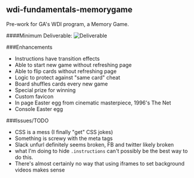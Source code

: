 ## wdi-fundamentals-memorygame

Pre-work for GA's WDI program, a Memory Game. 

####Minimum Deliverable:
![Deliverable](https://ga-instruction.s3.amazonaws.com/json/WDI-Fundamentals/assets/unit-11/deliverable.gif)

###Enhancements 
 * Instructions have transition effects
 * Able to start new game without refreshing page
 * Able to flip cards without refreshing page
 * Logic to protect against "same card" cheat
 * Board shuffles cards every new game
 * Special prize for winning
 * Custom favicon
 * In page Easter egg from cinematic masterpiece, 1996's The Net
 * Console Easter egg

###Issues/TODO
* CSS is a mess (I finally "get" CSS jokes)
* Something is screwy with the meta tags
 * Slack unfurl definitely seems broken, FB and twitter likely broken
* what I'm doing to hide `.instructions` can't possibly be the best way to do this. 
* There's almost certainly no way that using iframes to set background videos makes sense